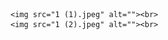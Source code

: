 <!DOCTYPE html>
<html lang="en">
<head>
    <meta charset="UTF-8">
    <meta http-equiv="X-UA-Compatible" content="IE=edge">
    <meta name="viewport" content="width=device-width, initial-scale=1.0">
    <title>Document</title>
</head>
<body>
  
    <img src="1 (1).jpeg" alt=""><br>
    <img src="1 (2).jpeg" alt=""><br>
    
   
    
    
    
    
</body>
</html>
